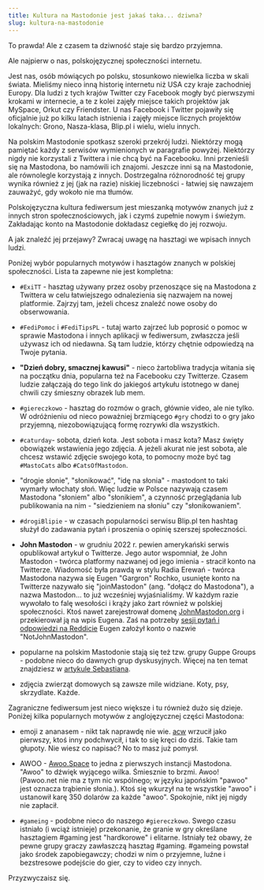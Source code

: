 ```yaml
---
title: Kultura na Mastodonie jest jakaś taka... dziwna?
slug: kultura-na-mastodonie
---
```


To prawda! Ale z czasem ta dziwność staje się bardzo przyjemna.

Ale najpierw o nas, polskojęzycznej społeczności internetu.

Jest nas, osób mówiących po polsku, stosunkowo niewielka liczba w skali świata. Mieliśmy nieco inną historię internetu niż USA czy kraje zachodniej Europy. Dla ludzi z tych krajów Twitter czy Facebook mogły być pierwszymi krokami w internecie, a te z kolei zajęły miejsce takich projektów jak MySpace, Orkut czy Friendster. U nas Facebook i Twitter pojawiły się oficjalnie już po kilku latach istnienia i zajęły miejsce licznych projektów lokalnych: Grono, Nasza-klasa, Blip.pl i wielu, wielu innych.

Na polskim Mastodonie spotkasz szeroki przekrój ludzi. Niektórzy mogą pamiętać każdy z serwisów wymienionych w paragrafie powyżej. Niektórzy nigdy nie korzystali z Twittera i nie chcą być na Facebooku. Inni przenieśli się na Mastodona, bo namówili ich znajomi. Jeszcze inni są na Mastodonie, ale równolegle korzystają z innych. Dostrzegalna różnorodność tej grupy wynika również z jej (jak na razie) niskiej liczebności - łatwiej się nawzajem zauważyć, gdy wokoło nie ma tłumów.

Polskojęzyczna kultura fediwersum jest mieszanką motywów znanych już z innych stron społecznościowych, jak i czymś zupełnie nowym i świeżym. Zakładając konto na Mastodonie dokładasz cegiełkę do jej rozwoju.

A jak znaleźć jej przejawy? Zwracaj uwagę na hasztagi we wpisach innych ludzi.

Poniżej wybór popularnych motywów i hasztagów znanych w polskiej społeczności. Lista ta zapewne nie jest kompletna:

- `#ExiTT` - hasztag używany przez osoby przenoszące się na Mastodona z Twittera w celu łatwiejszego odnalezienia się nazwajem na nowej platformie. Zajrzyj tam, jeżeli chcesz znaleźć nowe osoby do obserwowania.

- `#FediPomoc` i `#FediTipsPL` - tutaj warto zajrzeć lub poprosić o pomoc w sprawie Mastodona i innych aplikacji w fediwersum, zwłaszcza jeśli używasz ich od niedawna. Są tam ludzie, którzy chętnie odpowiedzą na Twoje pytania.

- **"Dzień dobry, smacznej kawusi"** - nieco żartobliwa tradycja witania się na początku dnia, popularna też na Facebooku czy Twitterze. Czasem ludzie załączają do tego link do jakiegoś artykułu istotnego w danej chwili czy śmieszny obrazek lub mem.

- `#giereczkowo` - hasztag do rozmów o grach, głównie video, ale nie tylko. W odróżnieniu od nieco poważniej brzmiącego `#gry` chodzi to o gry jako przyjemną, niezobowiązującą formę rozrywki dla wszystkich.

- `#caturday`- sobota, dzień kota. Jest sobota i masz kota? Masz święty obowiązek wstawienia jego zdjęcia. A jeżeli akurat nie jest sobota, ale chcesz wstawić zdjęcie swojego kota, to pomocny może być tag `#MastoCats` albo `#CatsOfMastodon`.

- "drogie słonie", "słonikować", "idę na słonia" - mastodont to taki wymarły włochaty słoń. Więc ludzie w Polsce nazywają czasem Mastodona "słoniem" albo "słonikiem", a czynność przeglądania lub publikowania na nim - "siedzieniem na słoniu" czy "słonikowaniem".

- `#drogiBlipie` - w czasach popularności serwisu Blip.pl ten hashtag służył do zadawania pytań i proszenia o opinię szerszej społeczności.

- **John Mastodon** - w grudniu 2022 r. pewien amerykański serwis opublikował artykuł o Twitterze. Jego autor wspomniał, że John Mastodon - twórca platformy nazwanej od jego imienia - stracił konto na Twitterze. Wiadomość była prawdą w stylu Radia Erewań - twórca Mastodona nazywa się Eugen "Gargron" Rochko, usunięte konto na Twitterze nazywało się "joinMastodon" (ang. "dołącz do Mastodona"), a nazwa Mastodon... to już wcześniej wyjaśnialiśmy. W każdym razie wywołało to falę wesołości i krąży jako żart również w polskiej społeczności. Ktoś nawet zarejestrował domenę [JohnMastodon.org](https://johnmastodon.org/) i przekierował ją na wpis Eugena. Zaś na potrzeby [sesji pytań i odpowiedzi na Reddicie](https://old.reddit.com/r/Mastodon/comments/zqfr4h/ama_with_eugen_rochko_founder_and_lead_developer/) Eugen założył konto o nazwie "NotJohnMastodon".

- popularne na polskim Mastodonie stają się też tzw. grupy Guppe Groups - podobne nieco do dawnych grup dyskusyjnych. Więcej na ten temat znajdziesz w [artykule Sebastiana](https://zb3.org/m0bi13/przekluwacz-baniek-w-fediversum-guppe-groups).

- zdjęcia zwierząt domowych są zawsze mile widziane. Koty, psy, skrzydlate. Każde.

Zagraniczne fediwersum jest nieco większe i tu również dużo się dzieje. Poniżej kilka popularnych motywów z anglojęzycznej części Mastodona:

- emoji z ananasem - nikt tak naprawdę nie wie. [acw](https://cybre.space/@acw) wrzucił jako pierwszy, ktoś inny podchwycił, i tak to się kręci do dziś. Takie tam głupoty. Nie wiesz co napisać? No to masz już pomysł.

- AWOO - [Awoo.Space](https://awoo.space) to jedna z pierwszych instancji Mastodona. "Awoo" to dźwięk wyjącego wilka. Śmiesznie to brzmi. Awoo! (Pawoo.net nie ma z tym nic wspólnego; w języku japońskim "pawoo" jest oznacza trąbienie słonia.). Ktoś się wkurzył na te wszystkie "awoo" i ustanowił karę 350 dolarów za każde "awoo". Spokojnie, nikt jej nigdy nie zapłacił.

- `#gameing` - podobne nieco do naszego `#giereczkowo`. Swego czasu istniało (i wciąż istnieje) przekonanie, że granie w gry określane hasztagiem #gaming jest "hardkorowe" i elitarne. Istniały też obawy, że pewne grupy graczy zawłaszczą hasztag #gaming. #gameing powstał jako środek zapobiegawczy; chodzi w nim o przyjemne, luźne i bezstresowe podejście do gier, czy to video czy innych.

Przyzwyczaisz się.
